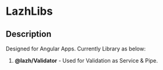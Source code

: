 # LazhLibs

## Description

Designed for Angular Apps. Currently Library as below:

1. **@lazh/Validator** - Used for Validation as Service & Pipe. 
